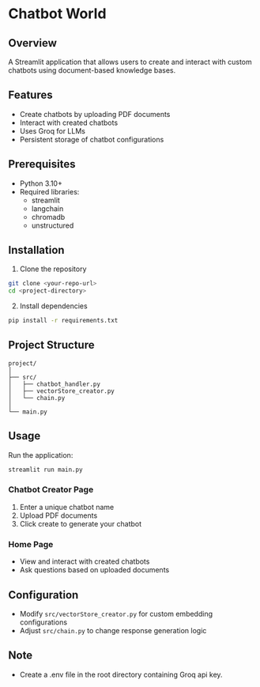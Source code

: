 # Chatbot World

## Overview
A Streamlit application that allows users to create and interact with custom chatbots using document-based knowledge bases.

## Features
- Create chatbots by uploading PDF documents
- Interact with created chatbots
- Uses Groq for LLMs
- Persistent storage of chatbot configurations

## Prerequisites
- Python 3.10+
- Required libraries:
  - streamlit
  - langchain
  - chromadb
  - unstructured

## Installation
1. Clone the repository
```bash
git clone <your-repo-url>
cd <project-directory>
```

2. Install dependencies
```bash
pip install -r requirements.txt
```

## Project Structure
```
project/
│
├── src/
│   ├── chatbot_handler.py
│   ├── vectorStore_creator.py
│   └── chain.py
│
└── main.py
```

## Usage
Run the application:
```bash
streamlit run main.py
```

### Chatbot Creator Page
1. Enter a unique chatbot name
2. Upload PDF documents
3. Click create to generate your chatbot

### Home Page
- View and interact with created chatbots
- Ask questions based on uploaded documents

## Configuration
- Modify `src/vectorStore_creator.py` for custom embedding configurations
- Adjust `src/chain.py` to change response generation logic

## Note
- Create a .env file in the root directory containing Groq api key.